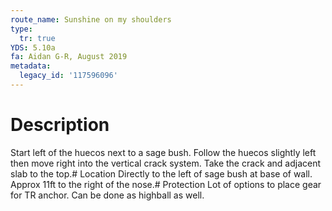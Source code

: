 ```yaml
---
route_name: Sunshine on my shoulders
type:
  tr: true
YDS: 5.10a
fa: Aidan G-R, August 2019
metadata:
  legacy_id: '117596096'
---
```

# Description
Start left of the huecos next to a sage bush. Follow the huecos slightly left then move right into the vertical crack system. Take the crack and adjacent slab to the top.# Location
Directly to the left of sage bush at base of wall. Approx 11ft to the right of the nose.# Protection
Lot of options to place gear for TR anchor. Can be done as highball as well.